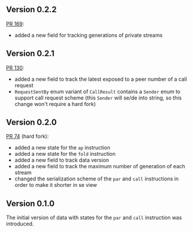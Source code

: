 ## Version 0.2.2

[PR 169](https://github.com/fluencelabs/aquavm/pull/169):  
- added a new field for tracking generations of private streams

## Version 0.2.1

[PR 130](https://github.com/fluencelabs/aquavm/pull/130):  
- added a new field to track the latest exposed to a peer number of a call request
- `RequestSentBy` enum variant of `CallResult` contains a `Sender` enum to support call request scheme (this `Sender` will se/de into string, so this change won't require a hard fork) 

## Version 0.2.0

[PR 74](https://github.com/fluencelabs/aquavm/pull/74) (hard fork):
- added a new state for the `ap` instruction
- added a new state for the `fold` instruction
- added a new field to track data version
- added a new field to track the maximum number of generation of each stream
- changed the serialization scheme of the `par` and `call` instructions in order to make it shorter in se view

## Version 0.1.0

The initial version of data with states for the `par` and `call` instruction was introduced.
